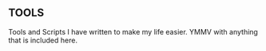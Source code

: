 TOOLS
-------

Tools and Scripts I have written to make my life easier. YMMV with anything that is included here.
